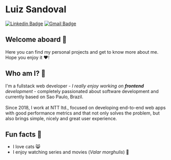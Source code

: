 # Luiz Sandoval

[![Linkedin Badge](https://img.shields.io/badge/-Luiz%20Sandoval-56cbf2?style=flat-square&logo=Linkedin&logoColor=white&link=https://www.linkedin.com/in/luiz-sandoval/)](https://www.linkedin.com/in/luiz-sandoval/) 
[![Gmail Badge](https://img.shields.io/badge/-lgustavo728@gmail.com-56cbf2?style=flat-square&logo=Gmail&logoColor=white&link=mailto:lgustavo728@gmail.com)](mailto:lgustavo728@gmail.com)

## Welcome aboard :rocket:

Here you can find my personal projects and get to know more about me. Hope you enjoy it :heart:!

## Who am I? :thinking:
 
I'm a fullstack web developer - <i>I really enjoy working on **frontend** development</i> - completely passionated about software development and currently based on Sao Paulo, Brazil.
<br />
<br />
Since 2018, I work at NTT ltd., focused on developing end-to-end web apps with good performance metrics and that not only solves the problem, but also brings simple, nicely and great user experience.

## Fun facts :dancer:

- I love cats :smile_cat:
- I enjoy watching series and movies (<i>Valar morghulis</i>) :dragon_face:
